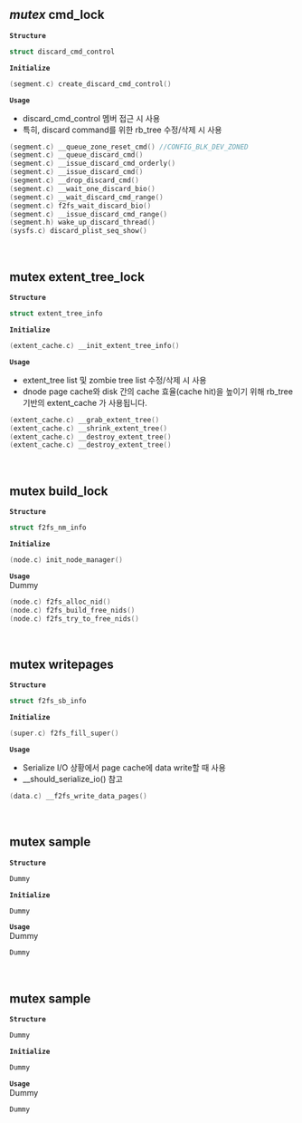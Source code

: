 ## *mutex* cmd_lock

**`Structure`** 
```c
struct discard_cmd_control
```

**`Initialize`** 
```c
(segment.c) create_discard_cmd_control()
```

**`Usage`**  
* discard_cmd_control 멤버 접근 시 사용
* 특히, discard command를 위한 rb_tree 수정/삭제 시 사용
```c
(segment.c) __queue_zone_reset_cmd() //CONFIG_BLK_DEV_ZONED
(segment.c) __queue_discard_cmd()
(segment.c) __issue_discard_cmd_orderly()
(segment.c) __issue_discard_cmd()
(segment.c) __drop_discard_cmd()
(segment.c) __wait_one_discard_bio()
(segment.c) __wait_discard_cmd_range()
(segment.c) f2fs_wait_discard_bio()
(segment.c) __issue_discard_cmd_range()
(segment.h) wake_up_discard_thread()
(sysfs.c) discard_plist_seq_show()
```
<br>

## mutex extent_tree_lock

**`Structure`** 
```c
struct extent_tree_info
```

**`Initialize`** 
```c
(extent_cache.c) __init_extent_tree_info()
```

**`Usage`**  
* extent_tree list 및 zombie tree list 수정/삭제 시 사용
* dnode page cache와 disk 간의 cache 효율(cache hit)을 높이기 위해 rb_tree기반의 extent_cache 가 사용됩니다.

```c
(extent_cache.c) __grab_extent_tree()
(extent_cache.c) __shrink_extent_tree()
(extent_cache.c) __destroy_extent_tree()
(extent_cache.c) __destroy_extent_tree()
```
<br>

## mutex build_lock

**`Structure`** 
```c
struct f2fs_nm_info
```

**`Initialize`** 
```c
(node.c) init_node_manager()
```

**`Usage`**  
Dummy
```c
(node.c) f2fs_alloc_nid()
(node.c) f2fs_build_free_nids()
(node.c) f2fs_try_to_free_nids()
```
<br>

## mutex writepages

**`Structure`** 
```c
struct f2fs_sb_info
```

**`Initialize`** 
```c
(super.c) f2fs_fill_super()
```

**`Usage`**  
* Serialize I/O 상황에서 page cache에 data write할 때 사용
* __should_serialize_io() 참고
```c
(data.c) __f2fs_write_data_pages()
```
<br>

## mutex sample

**`Structure`** 
```c
Dummy
```

**`Initialize`** 
```c
Dummy
```

**`Usage`**  
Dummy
```c
Dummy
```
<br>

## mutex sample

**`Structure`** 
```c
Dummy
```

**`Initialize`** 
```c
Dummy
```

**`Usage`**  
Dummy
```c
Dummy
```
<br>